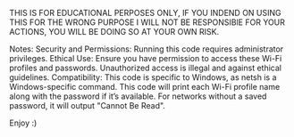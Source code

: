 THIS IS FOR EDUCATIONAL PERPOSES ONLY, IF YOU INDEND ON USING THIS FOR THE WRONG PURPOSE I WILL NOT BE RESPONSIBlE FOR YOUR ACTIONS, YOU WILL BE DOING SO AT YOUR OWN RISK.

Notes:
Security and Permissions: Running this code requires administrator privileges.
Ethical Use: Ensure you have permission to access these Wi-Fi profiles and passwords. Unauthorized access is illegal and against ethical guidelines.
Compatibility: This code is specific to Windows, as netsh is a Windows-specific command.
This code will print each Wi-Fi profile name along with the password if it’s available. For networks without a saved password, it will output "Cannot Be Read".

Enjoy :)
